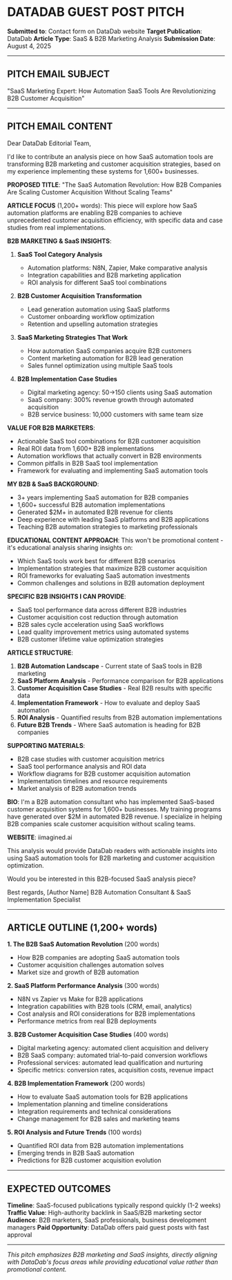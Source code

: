 # DATADAB GUEST POST PITCH

**Submitted to**: Contact form on DataDab website
**Target Publication**: DataDab
**Article Type**: SaaS & B2B Marketing Analysis
**Submission Date**: August 4, 2025

---

## PITCH EMAIL SUBJECT
"SaaS Marketing Expert: How Automation SaaS Tools Are Revolutionizing B2B Customer Acquisition"

---

## PITCH EMAIL CONTENT

Dear DataDab Editorial Team,

I'd like to contribute an analysis piece on how SaaS automation tools are transforming B2B marketing and customer acquisition strategies, based on my experience implementing these systems for 1,600+ businesses.

**PROPOSED TITLE**: "The SaaS Automation Revolution: How B2B Companies Are Scaling Customer Acquisition Without Scaling Teams"

**ARTICLE FOCUS** (1,200+ words):
This piece will explore how SaaS automation platforms are enabling B2B companies to achieve unprecedented customer acquisition efficiency, with specific data and case studies from real implementations.

**B2B MARKETING & SaaS INSIGHTS**:

1. **SaaS Tool Category Analysis**
   - Automation platforms: N8N, Zapier, Make comparative analysis
   - Integration capabilities and B2B marketing application
   - ROI analysis for different SaaS tool combinations

2. **B2B Customer Acquisition Transformation**
   - Lead generation automation using SaaS platforms
   - Customer onboarding workflow optimization
   - Retention and upselling automation strategies

3. **SaaS Marketing Strategies That Work**
   - How automation SaaS companies acquire B2B customers
   - Content marketing automation for B2B lead generation
   - Sales funnel optimization using multiple SaaS tools

4. **B2B Implementation Case Studies**
   - Digital marketing agency: 50→150 clients using SaaS automation
   - SaaS company: 300% revenue growth through automated acquisition
   - B2B service business: 10,000 customers with same team size

**VALUE FOR B2B MARKETERS**:
- Actionable SaaS tool combinations for B2B customer acquisition
- Real ROI data from 1,600+ B2B implementations  
- Automation workflows that actually convert in B2B environments
- Common pitfalls in B2B SaaS tool implementation
- Framework for evaluating and implementing SaaS automation tools

**MY B2B & SaaS BACKGROUND**:
- 3+ years implementing SaaS automation for B2B companies
- 1,600+ successful B2B automation implementations
- Generated $2M+ in automated B2B revenue for clients
- Deep experience with leading SaaS platforms and B2B applications
- Teaching B2B automation strategies to marketing professionals

**EDUCATIONAL CONTENT APPROACH**:
This won't be promotional content - it's educational analysis sharing insights on:
- Which SaaS tools work best for different B2B scenarios
- Implementation strategies that maximize B2B customer acquisition
- ROI frameworks for evaluating SaaS automation investments
- Common challenges and solutions in B2B automation deployment

**SPECIFIC B2B INSIGHTS I CAN PROVIDE**:
- SaaS tool performance data across different B2B industries
- Customer acquisition cost reduction through automation
- B2B sales cycle acceleration using SaaS workflows
- Lead quality improvement metrics using automated systems
- B2B customer lifetime value optimization strategies

**ARTICLE STRUCTURE**:
1. **B2B Automation Landscape** - Current state of SaaS tools in B2B marketing
2. **SaaS Platform Analysis** - Performance comparison for B2B applications
3. **Customer Acquisition Case Studies** - Real B2B results with specific data
4. **Implementation Framework** - How to evaluate and deploy SaaS automation
5. **ROI Analysis** - Quantified results from B2B automation implementations
6. **Future B2B Trends** - Where SaaS automation is heading for B2B companies

**SUPPORTING MATERIALS**:
- B2B case studies with customer acquisition metrics
- SaaS tool performance analysis and ROI data
- Workflow diagrams for B2B customer acquisition automation
- Implementation timelines and resource requirements
- Market analysis of B2B automation trends

**BIO**:
I'm a B2B automation consultant who has implemented SaaS-based customer acquisition systems for 1,600+ businesses. My training programs have generated over $2M in automated B2B revenue. I specialize in helping B2B companies scale customer acquisition without scaling teams.

**WEBSITE**: iimagined.ai

This analysis would provide DataDab readers with actionable insights into using SaaS automation tools for B2B marketing and customer acquisition optimization.

Would you be interested in this B2B-focused SaaS analysis piece?

Best regards,
[Author Name]
B2B Automation Consultant & SaaS Implementation Specialist

---

## ARTICLE OUTLINE (1,200+ words)

**1. The B2B SaaS Automation Revolution** (200 words)
- How B2B companies are adopting SaaS automation tools
- Customer acquisition challenges automation solves
- Market size and growth of B2B automation

**2. SaaS Platform Performance Analysis** (300 words)
- N8N vs Zapier vs Make for B2B applications
- Integration capabilities with B2B tools (CRM, email, analytics)
- Cost analysis and ROI considerations for B2B implementations
- Performance metrics from real B2B deployments

**3. B2B Customer Acquisition Case Studies** (400 words)
- Digital marketing agency: automated client acquisition and delivery
- B2B SaaS company: automated trial-to-paid conversion workflows  
- Professional services: automated lead qualification and nurturing
- Specific metrics: conversion rates, acquisition costs, revenue impact

**4. B2B Implementation Framework** (200 words)
- How to evaluate SaaS automation tools for B2B applications
- Implementation planning and timeline considerations
- Integration requirements and technical considerations
- Change management for B2B sales and marketing teams

**5. ROI Analysis and Future Trends** (100 words)
- Quantified ROI data from B2B automation implementations
- Emerging trends in B2B SaaS automation
- Predictions for B2B customer acquisition evolution

---

## EXPECTED OUTCOMES

**Timeline**: SaaS-focused publications typically respond quickly (1-2 weeks)
**Traffic Value**: High-authority backlink in SaaS/B2B marketing sector
**Audience**: B2B marketers, SaaS professionals, business development managers
**Paid Opportunity**: DataDab offers paid guest posts with fast approval

---

*This pitch emphasizes B2B marketing and SaaS insights, directly aligning with DataDab's focus areas while providing educational value rather than promotional content.*